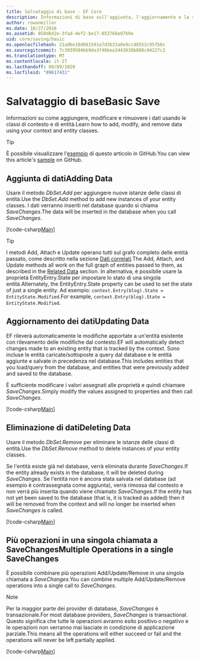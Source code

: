 ```yaml
---
title: Salvataggio di base - EF Core
description: Informazioni di base sull'aggiunta, l'aggiornamento e la rimozione di dati con Entity Framework Core
author: rowanmiller
ms.date: 10/27/2016
ms.assetid: 850d842e-3fad-4ef2-be17-053768e97b9e
uid: core/saving/basic
ms.openlocfilehash: 21a9be10d081591a7d3b33a8e9cc48552c95fb6c
ms.sourcegitcommit: 7c3939504bb9da3f46bea3443638b808c04227c2
ms.translationtype: MT
ms.contentlocale: it-IT
ms.lasthandoff: 09/09/2020
ms.locfileid: "89617431"
---
```

# <a name="basic-save"></a><span data-ttu-id="cc043-103">Salvataggio di base</span><span class="sxs-lookup"><span data-stu-id="cc043-103">Basic Save</span></span>

<span data-ttu-id="cc043-104">Informazioni su come aggiungere, modificare e rimuovere i dati usando le classi di contesto e di entità.</span><span class="sxs-lookup"><span data-stu-id="cc043-104">Learn how to add, modify, and remove data using your context and entity classes.</span></span>

> [!TIP]  
> <span data-ttu-id="cc043-105">È possibile visualizzare l'[esempio](https://github.com/dotnet/EntityFramework.Docs/tree/master/samples/core/Saving/Basics/) di questo articolo in GitHub.</span><span class="sxs-lookup"><span data-stu-id="cc043-105">You can view this article's [sample](https://github.com/dotnet/EntityFramework.Docs/tree/master/samples/core/Saving/Basics/) on GitHub.</span></span>

## <a name="adding-data"></a><span data-ttu-id="cc043-106">Aggiunta di dati</span><span class="sxs-lookup"><span data-stu-id="cc043-106">Adding Data</span></span>

<span data-ttu-id="cc043-107">Usare il metodo *DbSet.Add* per aggiungere nuove istanze delle classi di entità.</span><span class="sxs-lookup"><span data-stu-id="cc043-107">Use the *DbSet.Add* method to add new instances of your entity classes.</span></span> <span data-ttu-id="cc043-108">I dati verranno inseriti nel database quando si chiama *SaveChanges*.</span><span class="sxs-lookup"><span data-stu-id="cc043-108">The data will be inserted in the database when you call *SaveChanges*.</span></span>

[!code-csharp[Main](../../../samples/core/Saving/Basics/Sample.cs#Add)]

> [!TIP]  
> <span data-ttu-id="cc043-109">I metodi Add, Attach e Update operano tutti sul grafo completo delle entità passato, come descritto nella sezione [Dati correlati](xref:core/saving/related-data).</span><span class="sxs-lookup"><span data-stu-id="cc043-109">The Add, Attach, and Update methods all work on the full graph of entities passed to them, as described in the [Related Data](xref:core/saving/related-data) section.</span></span> <span data-ttu-id="cc043-110">In alternativa, è possibile usare la proprietà EntityEntry.State per impostare lo stato di una singola entità.</span><span class="sxs-lookup"><span data-stu-id="cc043-110">Alternately, the EntityEntry.State property can be used to set the state of just a single entity.</span></span> <span data-ttu-id="cc043-111">Ad esempio: `context.Entry(blog).State = EntityState.Modified`.</span><span class="sxs-lookup"><span data-stu-id="cc043-111">For example, `context.Entry(blog).State = EntityState.Modified`.</span></span>

## <a name="updating-data"></a><span data-ttu-id="cc043-112">Aggiornamento dei dati</span><span class="sxs-lookup"><span data-stu-id="cc043-112">Updating Data</span></span>

<span data-ttu-id="cc043-113">EF rileverà automaticamente le modifiche apportate a un'entità esistente con rilevamento delle modifiche dal contesto.</span><span class="sxs-lookup"><span data-stu-id="cc043-113">EF will automatically detect changes made to an existing entity that is tracked by the context.</span></span> <span data-ttu-id="cc043-114">Sono incluse le entità caricate/sottoposte a query dal database e le entità aggiunte e salvate in precedenza nel database.</span><span class="sxs-lookup"><span data-stu-id="cc043-114">This includes entities that you load/query from the database, and entities that were previously added and saved to the database.</span></span>

<span data-ttu-id="cc043-115">È sufficiente modificare i valori assegnati alle proprietà e quindi chiamare *SaveChanges*.</span><span class="sxs-lookup"><span data-stu-id="cc043-115">Simply modify the values assigned to properties and then call *SaveChanges*.</span></span>

[!code-csharp[Main](../../../samples/core/Saving/Basics/Sample.cs#Update)]

## <a name="deleting-data"></a><span data-ttu-id="cc043-116">Eliminazione di dati</span><span class="sxs-lookup"><span data-stu-id="cc043-116">Deleting Data</span></span>

<span data-ttu-id="cc043-117">Usare il metodo *DbSet.Remove* per eliminare le istanze delle classi di entità.</span><span class="sxs-lookup"><span data-stu-id="cc043-117">Use the *DbSet.Remove* method to delete instances of your entity classes.</span></span>

<span data-ttu-id="cc043-118">Se l'entità esiste già nel database, verrà eliminata durante *SaveChanges*.</span><span class="sxs-lookup"><span data-stu-id="cc043-118">If the entity already exists in the database, it will be deleted during *SaveChanges*.</span></span> <span data-ttu-id="cc043-119">Se l'entità non è ancora stata salvata nel database (ad esempio è contrassegnata come aggiunta), verrà rimossa dal contesto e non verrà più inserita quando viene chiamato *SaveChanges*.</span><span class="sxs-lookup"><span data-stu-id="cc043-119">If the entity has not yet been saved to the database (that is, it is tracked as added) then it will be removed from the context and will no longer be inserted when *SaveChanges* is called.</span></span>

[!code-csharp[Main](../../../samples/core/Saving/Basics/Sample.cs#Remove)]

## <a name="multiple-operations-in-a-single-savechanges"></a><span data-ttu-id="cc043-120">Più operazioni in una singola chiamata a SaveChanges</span><span class="sxs-lookup"><span data-stu-id="cc043-120">Multiple Operations in a single SaveChanges</span></span>

<span data-ttu-id="cc043-121">È possibile combinare più operazioni Add/Update/Remove in una singola chiamata a *SaveChanges*.</span><span class="sxs-lookup"><span data-stu-id="cc043-121">You can combine multiple Add/Update/Remove operations into a single call to *SaveChanges*.</span></span>

> [!NOTE]  
> <span data-ttu-id="cc043-122">Per la maggior parte dei provider di database, *SaveChanges* è transazionale.</span><span class="sxs-lookup"><span data-stu-id="cc043-122">For most database providers, *SaveChanges* is transactional.</span></span> <span data-ttu-id="cc043-123">Questo significa che tutte le operazioni avranno esito positivo o negativo e le operazioni non verranno mai lasciate in condizione di applicazione parziale.</span><span class="sxs-lookup"><span data-stu-id="cc043-123">This means  all the operations will either succeed or fail and the operations will never be left partially applied.</span></span>

[!code-csharp[Main](../../../samples/core/Saving/Basics/Sample.cs#MultipleOperations)]

